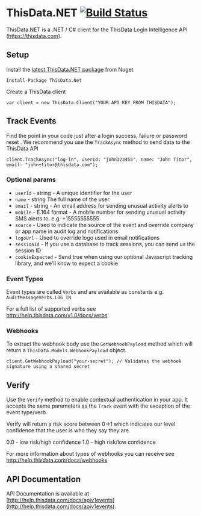 ThisData.NET [![Build Status](https://travis-ci.org/thisdata/thisdata-dotnet.png?branch=master)](https://travis-ci.org/thisdata/thisdata-dotnet)
=============

ThisData.NET is a .NET / C# client for the ThisData Login Intelligence API (https://thisdata.com).

## Setup
Install the [latest ThisData.NET package](https://www.nuget.org/packages/ThisData.NET) from Nuget
```
Install-Package ThisData.Net
```

Create a ThisData client
```
var client = new ThisData.Client("YOUR API KEY FROM THISDATA");
```

## Track Events
Find the point in your code just after a login success, failure or password reset .
We recommend you use the `TrackAsync` method to send data to the ThisData API 
```
client.TrackAsync("log-in", userId: "john123455", name: "John Titor", email: "john+titor@thisdata.com");
```

### Optional params
* `userId` - string - A unique identifier for the user
* `name` - string The full name of the user
* `email` - string - An email address for sending unusual activity alerts to
* `mobile` - E.164 format - A mobile number for sending unusual activity SMS alerts to. e.g. +15555555555
* `source` - Used to indicate the source of the event and override company or app name in audit log and notifications
* `logoUrl` - Used to override logo used in email notifications
* `sessionId` - If you use a database to track sessions, you can send us the session ID
* `cookieExpected` - Send true when using our optional Javascript tracking library, and we'll know to expect a cookie

### Event Types
Event types are called `Verbs` and are available as constants e.g. `AuditMessageVerbs.LOG_IN`

For a full list of supported verbs see http://help.thisdata.com/v1.0/docs/verbs

### Webhooks
To extract the webhook body use the `GetWebhookPayload` method which will return a `ThisData.Models.WebhookPayload` object.

```
client.GetWebhookPayload("your-secret"); // Validates the webhook signature using a shared secret
```

## Verify 
Use the `Verify` method to enable contextual authentication in your app. It accepts the same parameters as the `Track` event with the exception of the event type/verb. 

Verify will return a risk score between 0->1 which indicates our level confidence that the user is who they say they are. 

0.0 - low risk/high confidence
1.0 - high risk/low confidence 


For more information about types of webhooks you can receive see http://help.thisdata.com/docs/webhooks

## API Documentation

API Documentation is available at [http://help.thisdata.com/docs/apiv1events](http://help.thisdata.com/docs/apiv1events).

